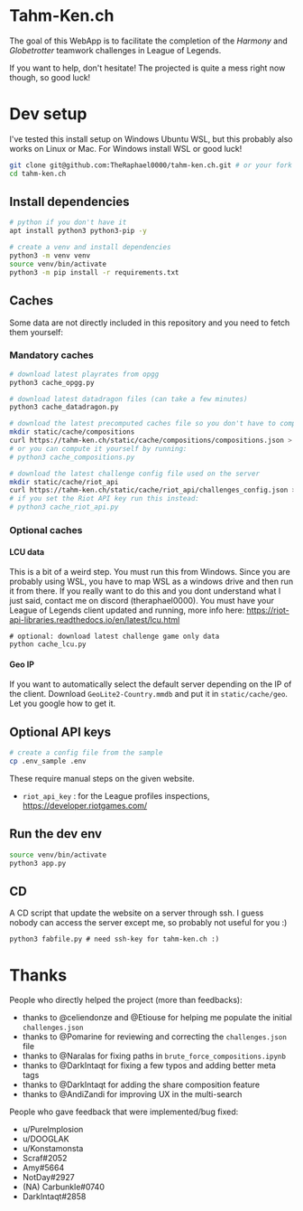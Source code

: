 # Tahm-Ken.ch

The goal of this WebApp is to facilitate the completion of the _Harmony_ and _Globetrotter_ teamwork challenges in League of Legends.

If you want to help, don't hesitate! The projected is quite a mess right now though, so good luck!

# Dev setup

I've tested this install setup on Windows Ubuntu WSL, but this probably also works on Linux or Mac.
For Windows install WSL or good luck!

```bash
git clone git@github.com:TheRaphael0000/tahm-ken.ch.git # or your fork URL
cd tahm-ken.ch
```

## Install dependencies

```bash
# python if you don't have it
apt install python3 python3-pip -y

# create a venv and install dependencies
python3 -m venv venv
source venv/bin/activate
python3 -m pip install -r requirements.txt
```

## Caches

Some data are not directly included in this repository and you need to fetch them yourself:

### Mandatory caches

```bash
# download latest playrates from opgg
python3 cache_opgg.py

# download latest datadragon files (can take a few minutes)
python3 cache_datadragon.py

# download the latest precomputed caches file so you don't have to compute them yourself
mkdir static/cache/compositions
curl https://tahm-ken.ch/static/cache/compositions/compositions.json > static/cache/compositions/compositions.json
# or you can compute it yourself by running:
# python3 cache_compositions.py

# download the latest challenge config file used on the server
mkdir static/cache/riot_api
curl https://tahm-ken.ch/static/cache/riot_api/challenges_config.json > static/cache/riot_api/challenges_config.json
# if you set the Riot API key run this instead:
# python3 cache_riot_api.py
```

### Optional caches

#### LCU data
This is a bit of a weird step. You must run this from Windows. Since you are probably using WSL, you have to map WSL as a windows drive and then run it from there.
If you really want to do this and you dont understand what I just said, contact me on discord (theraphael0000).
You must have your League of Legends client updated and running, more info here: https://riot-api-libraries.readthedocs.io/en/latest/lcu.html
```
# optional: download latest challenge game only data
python cache_lcu.py
```

#### Geo IP

If you want to automatically select the default server depending on the IP of the client.
Download `GeoLite2-Country.mmdb` and put it in `static/cache/geo`.
Let you google how to get it.

## Optional API keys

```bash
# create a config file from the sample
cp .env_sample .env
```

These require manual steps on the given website.

-   `riot_api_key` : for the League profiles inspections, https://developer.riotgames.com/

## Run the dev env

```bash
source venv/bin/activate
python3 app.py
```

## CD

A CD script that update the website on a server through ssh. I guess nobody can access the server except me, so probably not useful for you :)

```
python3 fabfile.py # need ssh-key for tahm-ken.ch :)
```

# Thanks

People who directly helped the project (more than feedbacks):

-   thanks to @celiendonze and @Etiouse for helping me populate the initial `challenges.json`
-   thanks to @Pomarine for reviewing and correcting the `challenges.json` file
-   thanks to @Naralas for fixing paths in `brute_force_compositions.ipynb`
-   thanks to @DarkIntaqt for fixing a few typos and adding better meta tags
-   thanks to @DarkIntaqt for adding the share composition feature
-   thanks to @AndiZandi for improving UX in the multi-search

People who gave feedback that were implemented/bug fixed:

-   u/PureImplosion
-   u/DOOGLAK
-   u/Konstamonsta
-   Scraf#2052
-   Amy#5664
-   NotDay#2927
-   (NA) Carbunkle#0740
-   DarkIntaqt#2858
